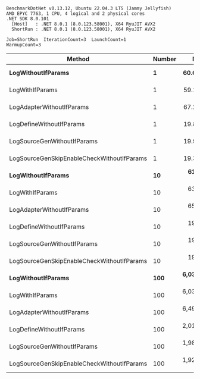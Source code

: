 ```

BenchmarkDotNet v0.13.12, Ubuntu 22.04.3 LTS (Jammy Jellyfish)
AMD EPYC 7763, 1 CPU, 4 logical and 2 physical cores
.NET SDK 8.0.101
  [Host]   : .NET 8.0.1 (8.0.123.58001), X64 RyuJIT AVX2
  ShortRun : .NET 8.0.1 (8.0.123.58001), X64 RyuJIT AVX2

Job=ShortRun  IterationCount=3  LaunchCount=1  
WarmupCount=3  

```
| Method                                     | Number | Mean        | Error      | StdDev    | Min         | Max         | Gen0   | Allocated |
|------------------------------------------- |------- |------------:|-----------:|----------:|------------:|------------:|-------:|----------:|
| **LogWithoutIfParams**                         | **1**      |    **60.61 ns** |   **7.227 ns** |  **0.396 ns** |    **60.17 ns** |    **60.95 ns** | **0.0010** |      **88 B** |
| LogWithIfParams                            | 1      |    59.13 ns |   3.907 ns |  0.214 ns |    59.00 ns |    59.38 ns | 0.0010 |      88 B |
| LogAdapterWithoutIfParams                  | 1      |    67.21 ns |   8.762 ns |  0.480 ns |    66.70 ns |    67.64 ns | 0.0010 |      88 B |
| LogDefineWithoutIfParams                   | 1      |    19.83 ns |   1.257 ns |  0.069 ns |    19.79 ns |    19.91 ns |      - |         - |
| LogSourceGenWithoutIfParams                | 1      |    19.96 ns |   5.178 ns |  0.284 ns |    19.79 ns |    20.29 ns |      - |         - |
| LogSourceGenSkipEnableCheckWithoutIfParams | 1      |    19.31 ns |   5.146 ns |  0.282 ns |    19.15 ns |    19.64 ns |      - |         - |
| **LogWithoutIfParams**                         | **10**     |   **613.52 ns** | **116.380 ns** |  **6.379 ns** |   **607.76 ns** |   **620.38 ns** | **0.0105** |     **880 B** |
| LogWithIfParams                            | 10     |   632.14 ns | 628.784 ns | 34.466 ns |   611.99 ns |   671.94 ns | 0.0105 |     880 B |
| LogAdapterWithoutIfParams                  | 10     |   658.86 ns |  52.235 ns |  2.863 ns |   656.05 ns |   661.78 ns | 0.0105 |     880 B |
| LogDefineWithoutIfParams                   | 10     |   198.02 ns |   0.695 ns |  0.038 ns |   197.98 ns |   198.06 ns |      - |         - |
| LogSourceGenWithoutIfParams                | 10     |   197.80 ns |   9.706 ns |  0.532 ns |   197.24 ns |   198.30 ns |      - |         - |
| LogSourceGenSkipEnableCheckWithoutIfParams | 10     |   194.58 ns |   3.564 ns |  0.195 ns |   194.41 ns |   194.79 ns |      - |         - |
| **LogWithoutIfParams**                         | **100**    | **6,033.46 ns** | **404.215 ns** | **22.156 ns** | **6,018.48 ns** | **6,058.91 ns** | **0.0992** |    **8800 B** |
| LogWithIfParams                            | 100    | 6,036.24 ns | 416.073 ns | 22.806 ns | 6,009.93 ns | 6,050.25 ns | 0.0992 |    8800 B |
| LogAdapterWithoutIfParams                  | 100    | 6,497.04 ns | 325.262 ns | 17.829 ns | 6,482.23 ns | 6,516.83 ns | 0.0992 |    8800 B |
| LogDefineWithoutIfParams                   | 100    | 2,010.29 ns |  80.078 ns |  4.389 ns | 2,006.14 ns | 2,014.88 ns |      - |         - |
| LogSourceGenWithoutIfParams                | 100    | 1,984.18 ns |  64.945 ns |  3.560 ns | 1,980.14 ns | 1,986.85 ns |      - |         - |
| LogSourceGenSkipEnableCheckWithoutIfParams | 100    | 1,928.66 ns | 261.667 ns | 14.343 ns | 1,919.95 ns | 1,945.22 ns |      - |         - |

